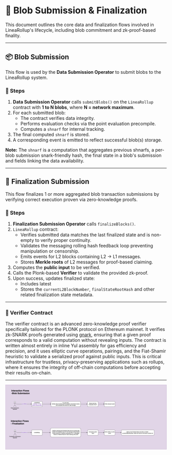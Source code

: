 # 🧩 Blob Submission & Finalization

This document outlines the core data and finalization flows involved in LineaRollup's lifecycle, including blob commitment and zk-proof-based finality.

---

## 📦 Blob Submission

This flow is used by the **Data Submission Operator** to submit blobs to the LineaRollup system.

### 🔄 Steps

1. **Data Submission Operator** calls `submitBlobs()` on the `LineaRollup` contract with **1 to N blobs**, where **N = network maximum**.
2. For each submitted blob:
   - The contract verifies data integrity.
   - Performs evaluation checks via the point evaluation precompile.
   - Computes a `shnarf` for internal tracking.
3. The final computed `shnarf` is stored.
4. A corresponding event is emitted to reflect successful blob(s) storage.

**Note:** The `shnarf` is a computation that aggregates previous shnarfs, a per-blob submission snark-friendly hash, the final state in a blob's submission and fields linking the data availability.

---

## 🧮 Finalization Submission

This flow finalizes 1 or more aggregated blob transaction submissions by verifying correct execution proven via zero-knowledge proofs.

### 🔄 Steps

1. **Finalization Submission Operator** calls `finalizeBlocks()`.
2. `LineaRollup` contract:
   - Verifies submitted data matches the last finalized state and is non-empty to verify proper continuity.
   - Validates the messaging rolling hash feedback loop preventing manipulation or censorship.
   - Emits events for L2 blocks containing L2 → L1 messages.
   - Stores **Merkle roots** of L2 messages for proof-based claiming.
3. Computes the **public input** to be verified.
4. Calls the Plonk-based **Verifier** to validate the provided zk-proof.
5. Upon success, updates finalized state:
   - Includes latest 
   - Stores the `currentL2BlockNumber`, `finalStateRootHash` and other related finalization state metadata.

---

### 🔐 Verifier Contract

The verifier contract is an advanced zero-knowledge proof verifier specifically tailored for the PLONK protocol on Ethereum mainnet. It verifies zk-SNARK proofs generated using [gnark](https://github.com/ConsenSys/gnark), ensuring that a given proof corresponds to a valid computation without revealing inputs. The contract is written almost entirely in inline Yul assembly for gas efficiency and precision, and it uses elliptic curve operations, pairings, and the Fiat-Shamir heuristic to validate a serialized proof against public inputs. This is critical infrastructure for trustless, privacy-preserving applications such as rollups, where it ensures the integrity of off-chain computations before accepting their results on-chain.

---

<img src="../diagrams/blobSubmissionAndFinalization.png">

